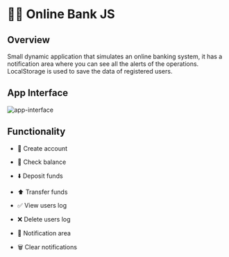 
# 🏦💸 Online Bank JS

## Overview

Small dynamic application that simulates an online banking system, it has a notification area where you can see all the alerts of the operations. LocalStorage is used to save the data of registered users.

## App Interface

![app-interface](https://user-images.githubusercontent.com/73412079/159860774-13339592-7af9-4197-a7d4-caa60cb31c49.jpg)

## Functionality

 * 💼 Create account
 * 💸 Check balance
 * ⬇️ Deposit funds
 * ⬆️ Transfer funds

 * ✅ View users log
 * ❌ Delete users log
 * 🔔 Notification area
 * 🗑️ Clear notifications
